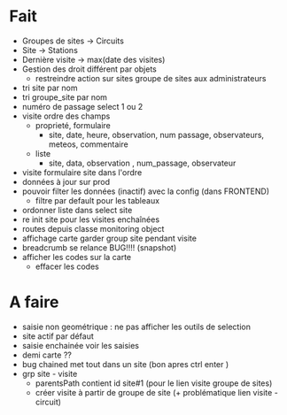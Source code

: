 # Fait
* Groupes de sites -> Circuits
* Site -> Stations
* Dernière visite -> max(date des visites)
* Gestion des droit différent par objets
  * restreindre action sur sites groupe de sites aux administrateurs 
* tri site par nom
* tri groupe_site par nom
* numéro de passage select 1 ou 2
* visite ordre des champs
  * proprieté, formulaire
    * site, date, heure, observation, num passage, observateurs, meteos, commentaire
  * liste
    * site, data, observation , num_passage, observateur    
* visite formulaire site dans l'ordre
* données à jour sur prod
* pouvoir filter les données (inactif) avec la config (dans FRONTEND)
  * filtre par default pour les tableaux 
* ordonner liste dans select site
* re init site pour les visites enchaînées
* routes depuis classe monitoring object
* affichage carte garder group site pendant visite
* breadcrumb se relance BUG!!!! (snapshot)
* afficher les codes sur la carte
  * effacer les codes 

# A faire

* saisie non geométrique : ne pas afficher les outils de selection 
* site actif par défaut
* saisie enchainée voir les saisies
* demi carte ?? 
* bug chained met tout dans un site (bon apres ctrl enter )
* grp site - visite 
  * parentsPath contient id site#1 (pour le lien visite groupe de sites)
  * créer visite à partir de groupe de site (+ problématique lien visite - circuit)

